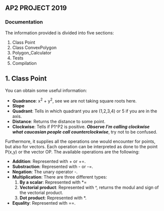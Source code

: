 ## AP2 PROJECT 2019
### Documentation

The information provided is divided into five sections:
1. Class Point
2. Class ConvexPolygon
3. Polygon_Calculator
4. Tests
5. Compilation

## 1. Class Point

You can obtain some useful information:

* **Quadrance**: x<sup>2</sup> + y<sup>2</sup>, see we are not taking square roots here.
* **Slope**
* **Quadrant**: Tells in which quadrant you are (1,2,3,4) or 5 if you are in the axis.
* **Distance**: Returns the distance to some point.
* **Clockwise**: Tells if P1^P2 is positive. **_Observe I'm calling clockwise what caucasian people call counterclockwise_**, try not to be confused.

Furthermore, it supplies all the operations one would encounter for points, but also for vectors. Each operation can be interpreted as done to the point P(x,y) or the vector OP. The available operations are the following:
* **Addition**: Represented with + or +=.
* **Substraction**: Represented with - or -=.
* **Negation**: The unary operator -.
* **Multiplication**: There are three different types:
  1. **By a scalar**:  Represented with *=
  2. **Vectorial product**: Represented with ^, returns the modul and sign of the vectorial product.
  3. **Dot product**: Represented with *.
* **Equality**: Represented with ==.
